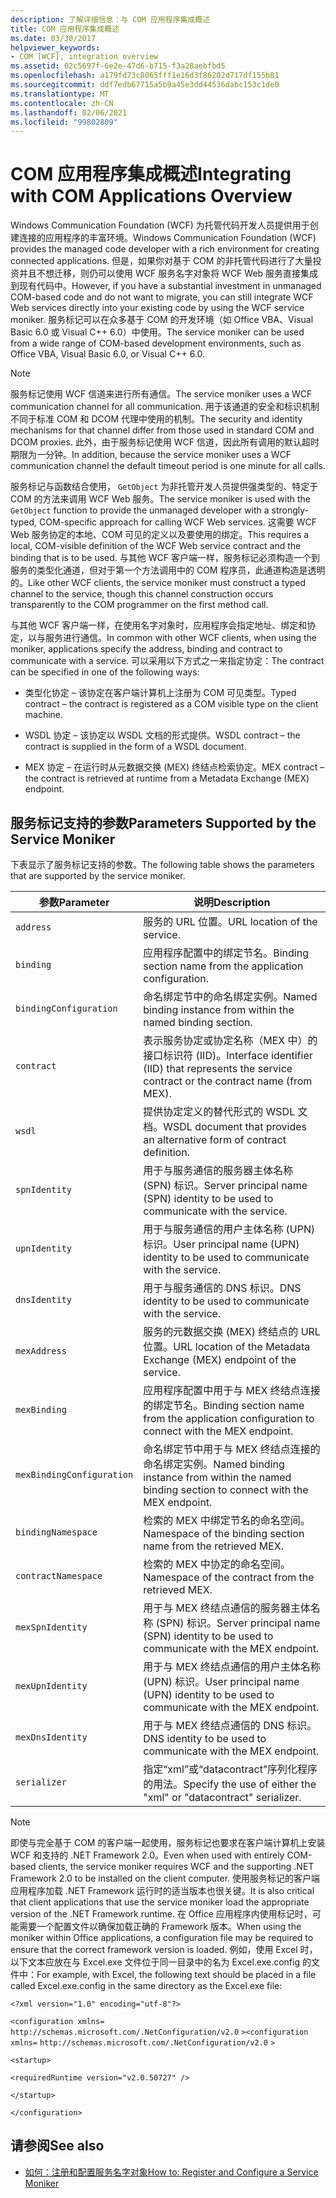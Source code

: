 ```yaml
---
description: 了解详细信息：与 COM 应用程序集成概述
title: COM 应用程序集成概述
ms.date: 03/30/2017
helpviewer_keywords:
- COM [WCF], integration overview
ms.assetid: 02c5697f-6e2e-47d6-b715-f3a28aebfbd5
ms.openlocfilehash: a179fd73c8065fff1e16d3f86202d717df155b81
ms.sourcegitcommit: ddf7edb67715a5b9a45e3dd44536dabc153c1de0
ms.translationtype: MT
ms.contentlocale: zh-CN
ms.lasthandoff: 02/06/2021
ms.locfileid: "99802809"
---
```

# <a name="integrating-with-com-applications-overview"></a><span data-ttu-id="5f995-103">COM 应用程序集成概述</span><span class="sxs-lookup"><span data-stu-id="5f995-103">Integrating with COM Applications Overview</span></span>

<span data-ttu-id="5f995-104">Windows Communication Foundation (WCF) 为托管代码开发人员提供用于创建连接的应用程序的丰富环境。</span><span class="sxs-lookup"><span data-stu-id="5f995-104">Windows Communication Foundation (WCF) provides the managed code developer with a rich environment for creating connected applications.</span></span> <span data-ttu-id="5f995-105">但是，如果你对基于 COM 的非托管代码进行了大量投资并且不想迁移，则仍可以使用 WCF 服务名字对象将 WCF Web 服务直接集成到现有代码中。</span><span class="sxs-lookup"><span data-stu-id="5f995-105">However, if you have a substantial investment in unmanaged COM-based code and do not want to migrate, you can still integrate WCF Web services directly into your existing code by using the WCF service moniker.</span></span> <span data-ttu-id="5f995-106">服务标记可以在众多基于 COM 的开发环境（如 Office VBA、Visual Basic 6.0 或 Visual C++ 6.0）中使用。</span><span class="sxs-lookup"><span data-stu-id="5f995-106">The service moniker can be used from a wide range of COM-based development environments, such as Office VBA, Visual Basic 6.0, or Visual C++ 6.0.</span></span>

> [!NOTE]
> <span data-ttu-id="5f995-107">服务标记使用 WCF 信道来进行所有通信。</span><span class="sxs-lookup"><span data-stu-id="5f995-107">The service moniker uses a WCF communication channel for all communication.</span></span> <span data-ttu-id="5f995-108">用于该通道的安全和标识机制不同于标准 COM 和 DCOM 代理中使用的机制。</span><span class="sxs-lookup"><span data-stu-id="5f995-108">The security and identity mechanisms for that channel differ from those used in standard COM and DCOM proxies.</span></span> <span data-ttu-id="5f995-109">此外，由于服务标记使用 WCF 信道，因此所有调用的默认超时期限为一分钟。</span><span class="sxs-lookup"><span data-stu-id="5f995-109">In addition, because the service moniker uses a WCF communication channel the default timeout period is one minute for all calls.</span></span>

<span data-ttu-id="5f995-110">服务标记与函数结合使用， `GetObject` 为非托管开发人员提供强类型的、特定于 COM 的方法来调用 WCF Web 服务。</span><span class="sxs-lookup"><span data-stu-id="5f995-110">The service moniker is used with the `GetObject` function to provide the unmanaged developer with a strongly-typed, COM-specific approach for calling WCF Web services.</span></span> <span data-ttu-id="5f995-111">这需要 WCF Web 服务协定的本地、COM 可见的定义以及要使用的绑定。</span><span class="sxs-lookup"><span data-stu-id="5f995-111">This requires a local, COM-visible definition of the WCF Web service contract and the binding that is to be used.</span></span> <span data-ttu-id="5f995-112">与其他 WCF 客户端一样，服务标记必须构造一个到服务的类型化通道，但对于第一个方法调用中的 COM 程序员，此通道构造是透明的。</span><span class="sxs-lookup"><span data-stu-id="5f995-112">Like other WCF clients, the service moniker must construct a typed channel to the service, though this channel construction occurs transparently to the COM programmer on the first method call.</span></span>

<span data-ttu-id="5f995-113">与其他 WCF 客户端一样，在使用名字对象时，应用程序会指定地址、绑定和协定，以与服务进行通信。</span><span class="sxs-lookup"><span data-stu-id="5f995-113">In common with other WCF clients, when using the moniker, applications specify the address, binding and contract to communicate with a service.</span></span> <span data-ttu-id="5f995-114">可以采用以下方式之一来指定协定：</span><span class="sxs-lookup"><span data-stu-id="5f995-114">The contract can be specified in one of the following ways:</span></span>

- <span data-ttu-id="5f995-115">类型化协定 – 该协定在客户端计算机上注册为 COM 可见类型。</span><span class="sxs-lookup"><span data-stu-id="5f995-115">Typed contract – the contract is registered as a COM visible type on the client machine.</span></span>

- <span data-ttu-id="5f995-116">WSDL 协定 – 该协定以 WSDL 文档的形式提供。</span><span class="sxs-lookup"><span data-stu-id="5f995-116">WSDL contract – the contract is supplied in the form of a WSDL document.</span></span>

- <span data-ttu-id="5f995-117">MEX 协定 – 在运行时从元数据交换 (MEX) 终结点检索协定。</span><span class="sxs-lookup"><span data-stu-id="5f995-117">MEX contract – the contract is retrieved at runtime from a Metadata Exchange (MEX) endpoint.</span></span>

## <a name="parameters-supported-by-the-service-moniker"></a><span data-ttu-id="5f995-118">服务标记支持的参数</span><span class="sxs-lookup"><span data-stu-id="5f995-118">Parameters Supported by the Service Moniker</span></span>

<span data-ttu-id="5f995-119">下表显示了服务标记支持的参数。</span><span class="sxs-lookup"><span data-stu-id="5f995-119">The following table shows the parameters that are supported by the service moniker.</span></span>

|<span data-ttu-id="5f995-120">参数</span><span class="sxs-lookup"><span data-stu-id="5f995-120">Parameter</span></span>|<span data-ttu-id="5f995-121">说明</span><span class="sxs-lookup"><span data-stu-id="5f995-121">Description</span></span>|
|---------------|-----------------|
|`address`|<span data-ttu-id="5f995-122">服务的 URL 位置。</span><span class="sxs-lookup"><span data-stu-id="5f995-122">URL location of the service.</span></span>|
|`binding`|<span data-ttu-id="5f995-123">应用程序配置中的绑定节名。</span><span class="sxs-lookup"><span data-stu-id="5f995-123">Binding section name from the application configuration.</span></span>|
|`bindingConfiguration`|<span data-ttu-id="5f995-124">命名绑定节中的命名绑定实例。</span><span class="sxs-lookup"><span data-stu-id="5f995-124">Named binding instance from within the named binding section.</span></span>|
|`contract`|<span data-ttu-id="5f995-125">表示服务协定或协定名称（MEX 中）的接口标识符 (IID)。</span><span class="sxs-lookup"><span data-stu-id="5f995-125">Interface identifier (IID) that represents the service contract or the contract name (from MEX).</span></span>|
|`wsdl`|<span data-ttu-id="5f995-126">提供协定定义的替代形式的 WSDL 文档。</span><span class="sxs-lookup"><span data-stu-id="5f995-126">WSDL document that provides an alternative form of contract definition.</span></span>|
|`spnIdentity`|<span data-ttu-id="5f995-127">用于与服务通信的服务器主体名称 (SPN) 标识。</span><span class="sxs-lookup"><span data-stu-id="5f995-127">Server principal name (SPN) identity to be used to communicate with the service.</span></span>|
|`upnIdentity`|<span data-ttu-id="5f995-128">用于与服务通信的用户主体名称 (UPN) 标识。</span><span class="sxs-lookup"><span data-stu-id="5f995-128">User principal name (UPN) identity to be used to communicate with the service.</span></span>|
|`dnsIdentity`|<span data-ttu-id="5f995-129">用于与服务通信的 DNS 标识。</span><span class="sxs-lookup"><span data-stu-id="5f995-129">DNS identity to be used to communicate with the service.</span></span>|
|`mexAddress`|<span data-ttu-id="5f995-130">服务的元数据交换 (MEX) 终结点的 URL 位置。</span><span class="sxs-lookup"><span data-stu-id="5f995-130">URL location of the Metadata Exchange (MEX) endpoint of the service.</span></span>|
|`mexBinding`|<span data-ttu-id="5f995-131">应用程序配置中用于与 MEX 终结点连接的绑定节名。</span><span class="sxs-lookup"><span data-stu-id="5f995-131">Binding section name from the application configuration to connect with the MEX endpoint.</span></span>|
|`mexBindingConfiguration`|<span data-ttu-id="5f995-132">命名绑定节中用于与 MEX 终结点连接的命名绑定实例。</span><span class="sxs-lookup"><span data-stu-id="5f995-132">Named binding instance from within the named binding section to connect with the MEX endpoint.</span></span>|
|`bindingNamespace`|<span data-ttu-id="5f995-133">检索的 MEX 中绑定节名的命名空间。</span><span class="sxs-lookup"><span data-stu-id="5f995-133">Namespace of the binding section name from the retrieved MEX.</span></span>|
|`contractNamespace`|<span data-ttu-id="5f995-134">检索的 MEX 中协定的命名空间。</span><span class="sxs-lookup"><span data-stu-id="5f995-134">Namespace of the contract from the retrieved MEX.</span></span>|
|`mexSpnIdentity`|<span data-ttu-id="5f995-135">用于与 MEX 终结点通信的服务器主体名称 (SPN) 标识。</span><span class="sxs-lookup"><span data-stu-id="5f995-135">Server principal name (SPN) identity to be used to communicate with the MEX endpoint.</span></span>|
|`mexUpnIdentity`|<span data-ttu-id="5f995-136">用于与 MEX 终结点通信的用户主体名称 (UPN) 标识。</span><span class="sxs-lookup"><span data-stu-id="5f995-136">User principal name (UPN) identity to be used to communicate with the MEX endpoint.</span></span>|
|`mexDnsIdentity`|<span data-ttu-id="5f995-137">用于与 MEX 终结点通信的 DNS 标识。</span><span class="sxs-lookup"><span data-stu-id="5f995-137">DNS identity to be used to communicate with the MEX endpoint.</span></span>|
|`serializer`|<span data-ttu-id="5f995-138">指定“xml”或“datacontract”序列化程序的用法。</span><span class="sxs-lookup"><span data-stu-id="5f995-138">Specify the use of either the "xml" or "datacontract" serializer.</span></span>|

> [!NOTE]
> <span data-ttu-id="5f995-139">即使与完全基于 COM 的客户端一起使用，服务标记也要求在客户端计算机上安装 WCF 和支持的 .NET Framework 2.0。</span><span class="sxs-lookup"><span data-stu-id="5f995-139">Even when used with entirely COM-based clients, the service moniker requires WCF and the supporting .NET Framework 2.0 to be installed on the client computer.</span></span> <span data-ttu-id="5f995-140">使用服务标记的客户端应用程序加载 .NET Framework 运行时的适当版本也很关键。</span><span class="sxs-lookup"><span data-stu-id="5f995-140">It is also critical that client applications that use the service moniker load the appropriate version of the .NET Framework runtime.</span></span> <span data-ttu-id="5f995-141">在 Office 应用程序内使用标记时，可能需要一个配置文件以确保加载正确的 Framework 版本。</span><span class="sxs-lookup"><span data-stu-id="5f995-141">When using the moniker within Office applications, a configuration file may be required to ensure that the correct framework version is loaded.</span></span> <span data-ttu-id="5f995-142">例如，使用 Excel 时，以下文本应放在与 Excel.exe 文件位于同一目录中的名为 Excel.exe.config 的文件中：</span><span class="sxs-lookup"><span data-stu-id="5f995-142">For example, with Excel, the following text should be placed in a file called Excel.exe.config in the same directory as the Excel.exe file:</span></span>
>
> `<?xml version="1.0" encoding="utf-8"?>`
>
> <span data-ttu-id="5f995-143">`<configuration xmlns=` `http://schemas.microsoft.com/.NetConfiguration/v2.0` `>`</span><span class="sxs-lookup"><span data-stu-id="5f995-143">`<configuration xmlns=` `http://schemas.microsoft.com/.NetConfiguration/v2.0` `>`</span></span>
>
> `<startup>`
>
> `<requiredRuntime version="v2.0.50727" />`
>
> `</startup>`
>
> `</configuration>`

## <a name="see-also"></a><span data-ttu-id="5f995-144">请参阅</span><span class="sxs-lookup"><span data-stu-id="5f995-144">See also</span></span>

- [<span data-ttu-id="5f995-145">如何：注册和配置服务名字对象</span><span class="sxs-lookup"><span data-stu-id="5f995-145">How to: Register and Configure a Service Moniker</span></span>](how-to-register-and-configure-a-service-moniker.md)
